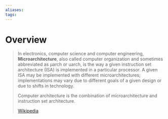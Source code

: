 ```yaml
---
aliases: 
tags:
---
```

# Overview

> In electronics, computer science and computer engineering, **Microarchitecture**, also called computer organization and sometimes abbreviated as µarch or uarch, is the way a given instruction set architecture (ISA) is implemented in a particular processor. A given ISA may be implemented with different microarchitectures; implementations may vary due to different goals of a given design or due to shifts in technology.
>
> Computer architecture is the combination of microarchitecture and instruction set architecture.
>
> [Wikipedia](https://en.wikipedia.org/wiki/Microarchitecture)
